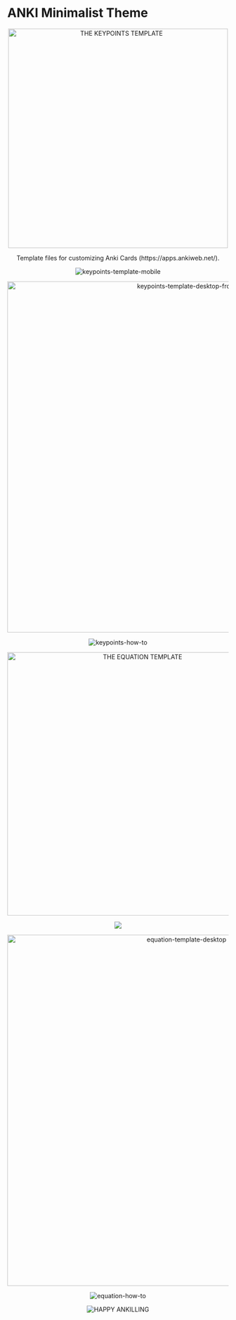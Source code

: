# ANKI Minimalist Theme
<p align="center"><img width="500px" src="https://media.giphy.com/media/IhmoyqoWMHrvHavz8P/giphy.gif" alt="THE KEYPOINTS TEMPLATE"></p>
<p align="center">Template files for customizing Anki Cards (https://apps.ankiweb.net/).</p>
<p align="center"><img src="https://i.imgur.com/1Yjs5mI.png" alt="keypoints-template-mobile"></p>
<p align="center"><img width= "800px" src="https://i.imgur.com/fqUTakO.png" alt="keypoints-template-desktop-front"></p>
<p align="center"><img src="https://i.imgur.com/TMUokFs.png" alt="keypoints-how-to"></p>

<p align="center"><img width="600px" src="https://media.giphy.com/media/YmWZGgQlGeuXUFdnND/giphy.gif" alt="THE EQUATION TEMPLATE"></p>
<p align="center"><img src="https://media.giphy.com/media/hWozZpCmyl0ewAJHJE/giphy.gif"></p>
<p align="center"><img width="800px" src="https://i.imgur.com/HY0UK2P.png" alt="equation-template-desktop"></p>
<p align="center"><img src="https://i.imgur.com/6nWs7Ha.png" alt="equation-how-to"></p>
<p align="center"><img src="https://media.giphy.com/media/jqT3xAtCEa1Vy8mEn4/giphy.gif" alt="HAPPY ANKILLING"></p>
